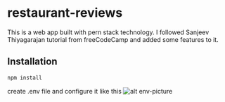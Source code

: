 # restaurant-reviews
This is a web app built with pern stack technology. 
I followed Sanjeev Thiyagarajan tutorial from freeCodeCamp and added some features to it.

## Installation
```bash
npm install
```
create .env file and configure it like this
![alt env-picture](https://drive.google.com/file/d/1JUa_ex7kEOHS6Q4masdkhEmKo1Zo2cY9/view?usp=sharing)
